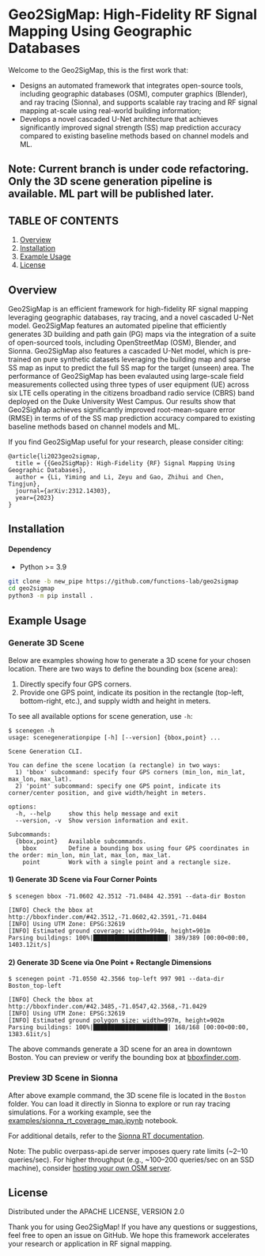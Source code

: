# Geo2SigMap: High-Fidelity RF Signal Mapping Using Geographic Databases

Welcome to the Geo2SigMap, this is the first work that: 
* Designs an automated framework that integrates open-source tools, including geographic databases (OSM), computer graphics (Blender), and ray tracing (Sionna), and supports scalable ray tracing and RF signal mapping at-scale using real-world building information;
* Develops a novel cascaded U-Net architecture that achieves significantly improved signal strength (SS) map prediction accuracy compared to existing baseline methods based on channel models and ML.

## Note: Current branch is under code refactoring. Only the 3D scene generation pipeline is available. ML part will be published later.
## TABLE OF CONTENTS
1. [Overview](#overview)
2. [Installation](#installation)
3. [Example Usage](#example-usage)
4. [License](#license)

## Overview

Geo2SigMap is an efficient framework for high-fidelity RF signal mapping leveraging geographic databases, ray tracing, and a novel cascaded U-Net model. Geo2SigMap features an automated pipeline that efficiently generates 3D building and path gain (PG) maps via the integration of a suite of open-sourced tools, including OpenStreetMap (OSM), Blender, and Sionna. Geo2SigMap also features a cascaded U-Net model, which is pre-trained on pure synthetic datasets leveraging the building map and sparse SS map as input to predict the full SS map for the target (unseen) area. The performance of Geo2SigMap has been evalauted using large-scale field measurements collected using three types of user equipment (UE) across six LTE cells operating in the citizens broadband radio service (CBRS) band deployed on the Duke University West Campus. Our results show that Geo2SigMap achieves significantly improved root-mean-square error (RMSE) in terms of of the SS map prediction accuracy compared to existing baseline methods based on channel models and ML.

If you find Geo2SigMap useful for your research, please consider citing:
```
@article{li2023geo2sigmap,
  title = {{Geo2SigMap}: High-Fidelity {RF} Signal Mapping Using Geographic Databases},
  author = {Li, Yiming and Li, Zeyu and Gao, Zhihui and Chen, Tingjun},
  journal={arXiv:2312.14303},
  year={2023}
}

```

## Installation

#### Dependency
* Python >= 3.9
  
```bash
git clone -b new_pipe https://github.com/functions-lab/geo2sigmap
cd geo2sigmap
python3 -m pip install .
```


## Example Usage


### Generate 3D Scene
Below are examples showing how to generate a 3D scene for your chosen location. There are two ways to define the bounding box (scene area):

1. Directly specify four GPS corners.
2. Provide one GPS point, indicate its position in the rectangle (top-left, bottom-right, etc.), and supply width and height in meters.

To see all available options for scene generation, use `-h`:
```console
$ scenegen -h
usage: scenegenerationpipe [-h] [--version] {bbox,point} ...

Scene Generation CLI.

You can define the scene location (a rectangle) in two ways:
  1) 'bbox' subcommand: specify four GPS corners (min_lon, min_lat, max_lon, max_lat).
  2) 'point' subcommand: specify one GPS point, indicate its corner/center position, and give width/height in meters.

options:
  -h, --help     show this help message and exit
  --version, -v  Show version information and exit.

Subcommands:
  {bbox,point}   Available subcommands.
    bbox         Define a bounding box using four GPS coordinates in the order: min_lon, min_lat, max_lon, max_lat.
    point        Work with a single point and a rectangle size.
```

#### 1) Generate 3D Scene via Four Corner Points
```console
$ scenegen bbox -71.0602 42.3512 -71.0484 42.3591 --data-dir Boston

[INFO] Check the bbox at http://bboxfinder.com/#42.3512,-71.0602,42.3591,-71.0484
[INFO] Using UTM Zone: EPSG:32619
[INFO] Estimated ground coverage: width=994m, height=901m
Parsing buildings: 100%|█████████████████████| 389/389 [00:00<00:00, 1403.12it/s]
```

#### 2) Generate 3D Scene via One Point + Rectangle Dimensions
```console
$ scenegen point -71.0550 42.3566 top-left 997 901 --data-dir Boston_top-left

[INFO] Check the bbox at http://bboxfinder.com/#42.3485,-71.0547,42.3568,-71.0429
[INFO] Using UTM Zone: EPSG:32619
[INFO] Estimated ground polygon size: width=997m, height=902m
Parsing buildings: 100%|█████████████████████| 168/168 [00:00<00:00, 1383.61it/s]
```
The above commands generate a 3D scene for an area in downtown Boston. You can preview or verify the bounding box at [bboxfinder.com](http://bboxfinder.com/#42.3512,-71.0602,42.3591,-71.0484).


### Preview 3D Scene in Sionna


After above example command, the 3D scene file is located in the `Boston` folder. You can load it directly in Sionna to explore or run ray tracing simulations. For a working example, see the [examples/sionna_rt_coverage_map.ipynb](examples/sionna_rt_coverage_map.ipynb) notebook.


For additional details, refer to the [Sionna RT documentation](https://nvlabs.github.io/sionna/api/rt.html).




Note: The public overpass-api.de server imposes query rate limits (~2–10 queries/sec). For higher throughput (e.g., ~100–200 queries/sec on an SSD machine), consider [hosting your own OSM server](https://wiki.openstreetmap.org/wiki/Overpass_API/Installation).



## License

Distributed under the APACHE LICENSE, VERSION 2.0

Thank you for using Geo2SigMap! If you have any questions or suggestions, feel free to open an issue on GitHub. We hope this framework accelerates your research or application in RF signal mapping.